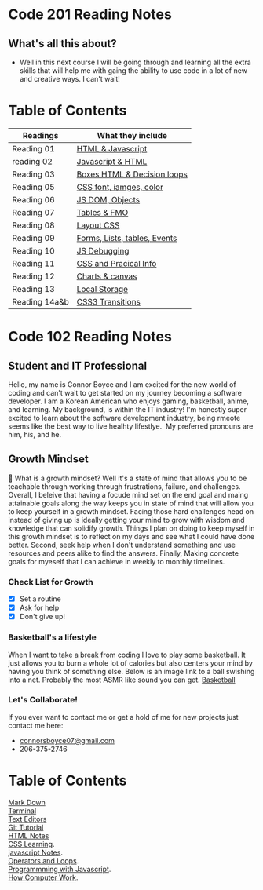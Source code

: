 # Code 201 Reading Notes

## What's all this about? 
- Well in this next course I will be going through and learning all the extra skills that will help me with gaing the ability to use code in a lot of new and creative ways. I can't wait!

# Table of Contents
| Readings     |  What they include
| -----------  | ----------- |
| Reading 01   | [HTML & Javascript](class-01.md)       |
| reading 02   | [Javascript & HTML](class-02.md)        |
| Reading 03   | [Boxes HTML & Decision loops](class-03.md)       | Reading 04   | [JQuery & HTML Lines variables](class-04.md)
| Reading 05   | [CSS font, iamges, color](class-05.md)       |
| Reading 06  | [JS DOM, Objects](class-06.md)        |
| Reading 07  | [Tables & FMO](class-07.md)    |
| Reading 08  | [Layout CSS](class-08.md)      |
| Reading 09  | [Forms, Lists, tables, Events](class-09.md)   |
| Reading 10  | [JS Debugging](class-10.md)    |
| Reading 11  | [CSS and Pracical Info](class-11.md)  |
| Reading 12   | [Charts & canvas](class-12.md)   |
| Reading 13  |  [Local Storage](class-13.md)     |
| Reading 14a&b | [CSS3 Transitions](class-14a&b.md)   |
# Code 102 Reading Notes

## Student and IT Professional

  Hello, my name is Connor Boyce and I am excited for the new world of coding and can't wait to get started on my journey becoming a software developer. I am a Korean American who enjoys gaming, basketball, anime, and learning. My background, is within the IT industry! I'm honestly super excited to learn about the software development industry, being rmeote seems like the best way to live healhty lifestlye.  My preferred pronouns are him, his, and he.

## Growth Mindset

💯 What is a growth mindset? Well it's a state of mind that allows you to be teachable through working through frustrations, failure, and challenges. Overall, I beleive that having a focude mind set on the end goal and maing attainable goals along the way keeps you in state of mind that will allow you to keep yourself in a growth mindset. Facing those hard challenges head on instead of giving up is ideally getting your mind to grow with wisdom and knowledge that can solidify growth. Things I plan on doing to keep myself in this growth mindset is to reflect on my days and see what I could have done better. Second, seek help when I don't understand something and use resources and peers alike to find the answers. Finally, Making concrete goals for myeself that I can achieve in weekly to monthly timelines.

### Check List for Growth

- [x] Set a routine
- [x] Ask for help
- [x] Don't give up!  

### Basketball's a lifestyle
When I want to take a break from coding I love to play some basketball. It just allows you to burn a whole lot of calories but also centers your mind by having you think of something else. Below is an image link to a ball swishing into a net. Probably the most ASMR like sound you can get. 
[Basketball](https://images.unsplash.com/photo-1546519638-68e109498ffc?ixid=MXwxMjA3fDB8MHxwaG90by1wYWdlfHx8fGVufDB8fHw%3D&ixlib=rb-1.2.1&auto=format&fit=crop&w=2267&q=80)

### Let's Collaborate! 

If you ever want to contact me or get a hold of me for new projects just contact me here: 
- connorsboyce07@gmail.com 
- 206-375-2746

# Table of Contents

[Mark Down](learning_markdown.md)   
[Terminal](terminal_cheatsheet.md)   
[Text Editors](text_editors.md)  
[Git Tutorial](git_tutorial.md)  
[HTML Notes](html.md)  
[CSS Learning](css.md).    
[javascript Notes](javascript.md).  
[Operators and Loops](operators_loops.md).   
[Programmming with Javascript](programming_with_javascript.md).  
[How Computer Work](how_computers_work.md). 

